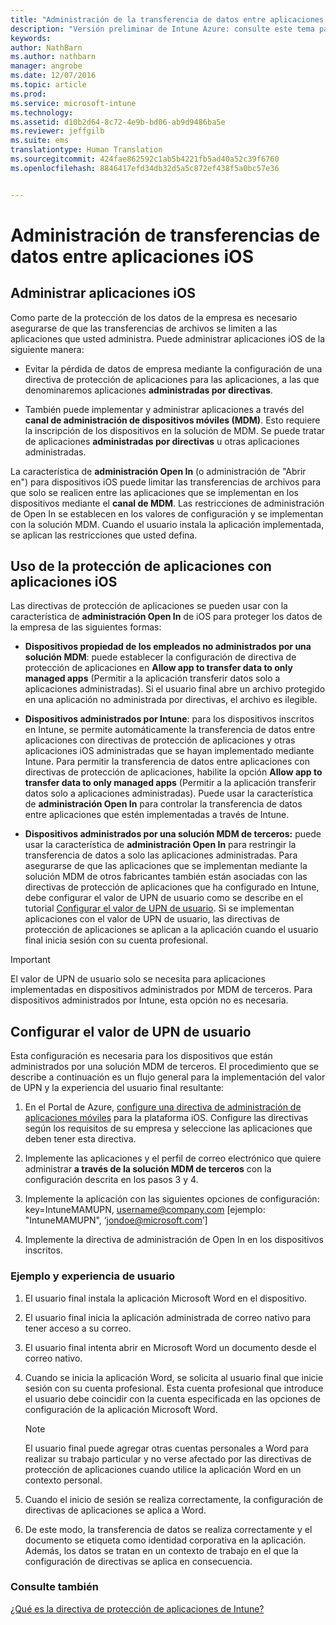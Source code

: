 ```yaml
---
title: "Administración de la transferencia de datos entre aplicaciones iOS | Versión preliminar de Intune Azure | Microsoft Docs"
description: "Versión preliminar de Intune Azure: consulte este tema para entender cómo puede usar la característica Open In de iOS y las directivas de administración de aplicaciones móviles para administrar las transferencias de datos entre aplicaciones."
keywords: 
author: NathBarn
ms.author: nathbarn
manager: angrobe
ms.date: 12/07/2016
ms.topic: article
ms.prod: 
ms.service: microsoft-intune
ms.technology: 
ms.assetid: d10b2d64-8c72-4e9b-bd06-ab9d9486ba5e
ms.reviewer: jeffgilb
ms.suite: ems
translationtype: Human Translation
ms.sourcegitcommit: 424fae862592c1ab5b4221fb5ad40a52c39f6760
ms.openlocfilehash: 8846417efd34db32d5a5c872ef438f5a0bc57e36


---
```


# <a name="how-to-manage-data-transfer-between-ios-apps"></a>Administración de transferencias de datos entre aplicaciones iOS 
## <a name="manage-ios-apps"></a>Administrar aplicaciones iOS
Como parte de la protección de los datos de la empresa es necesario asegurarse de que las transferencias de archivos se limiten a las aplicaciones que usted administra.  Puede administrar aplicaciones iOS de la siguiente manera:

-   Evitar la pérdida de datos de empresa mediante la configuración de una directiva de protección de aplicaciones para las aplicaciones, a las que denominaremos aplicaciones **administradas por directivas**.

-   También puede implementar y administrar aplicaciones a través del **canal de administración de dispositivos móviles (MDM)**.  Esto requiere la inscripción de los dispositivos en la solución de MDM. Se puede tratar de aplicaciones **administradas por directivas** u otras aplicaciones administradas.

La característica de **administración Open In** (o administración de "Abrir en") para dispositivos iOS puede limitar las transferencias de archivos para que solo se realicen entre las aplicaciones que se implementan en los dispositivos mediante el **canal de MDM**. Las restricciones de administración de Open In se establecen en los valores de configuración y se implementan con la solución MDM.  Cuando el usuario instala la aplicación implementada, se aplican las restricciones que usted defina.
##  <a name="using-app-protection-with-ios-apps"></a>Uso de la protección de aplicaciones con aplicaciones iOS
Las directivas de protección de aplicaciones se pueden usar con la característica de **administración Open In** de iOS para proteger los datos de la empresa de las siguientes formas:

-   **Dispositivos propiedad de los empleados no administrados por una solución MDM**: puede establecer la configuración de directiva de protección de aplicaciones en **Allow app to transfer data to only managed apps** (Permitir a la aplicación transferir datos solo a aplicaciones administradas). Si el usuario final abre un archivo protegido en una aplicación no administrada por directivas, el archivo es ilegible.

-   **Dispositivos administrados por Intune**: para los dispositivos inscritos en Intune, se permite automáticamente la transferencia de datos entre aplicaciones con directivas de protección de aplicaciones y otras aplicaciones iOS administradas que se hayan implementado mediante Intune. Para permitir la transferencia de datos entre aplicaciones con directivas de protección de aplicaciones, habilite la opción **Allow app to transfer data to only managed apps** (Permitir a la aplicación transferir datos solo a aplicaciones administradas). Puede usar la característica de **administración Open In** para controlar la transferencia de datos entre aplicaciones que estén implementadas a través de Intune.   

-   **Dispositivos administrados por una solución MDM de terceros:** puede usar la característica de **administración Open In** para restringir la transferencia de datos a solo las aplicaciones administradas.
Para asegurarse de que las aplicaciones que se implementan mediante la solución MDM de otros fabricantes también están asociadas con las directivas de protección de aplicaciones que ha configurado en Intune, debe configurar el valor de UPN de usuario como se describe en el tutorial [Configurar el valor de UPN de usuario](#configure-user-upn-setting).  Si se implementan aplicaciones con el valor de UPN de usuario, las directivas de protección de aplicaciones se aplican a la aplicación cuando el usuario final inicia sesión con su cuenta profesional.

> [!IMPORTANT]
> El valor de UPN de usuario solo se necesita para aplicaciones implementadas en dispositivos administrados por MDM de terceros.  Para dispositivos administrados por Intune, esta opción no es necesaria.

## <a name="configure-user-upn-setting"></a>Configurar el valor de UPN de usuario
Esta configuración es necesaria para los dispositivos que están administrados por una solución MDM de terceros. El procedimiento que se describe a continuación es un flujo general para la implementación del valor de UPN y la experiencia del usuario final resultante:


1.  En el Portal de Azure, [configure una directiva de administración de aplicaciones móviles](app-protection-policies.md) para la plataforma iOS. Configure las directivas según los requisitos de su empresa y seleccione las aplicaciones que deben tener esta directiva.

2.  Implemente las aplicaciones y el perfil de correo electrónico que quiere administrar **a través de la solución MDM de terceros** con la configuración descrita en los pasos 3 y 4.

3.  Implemente la aplicación con las siguientes opciones de configuración: key=IntuneMAMUPN, <username@company.com> [ejemplo: "IntuneMAMUPN", ‘jondoe@microsoft.com’]

4.  Implemente la directiva de administración de Open In en los dispositivos inscritos.

### <a name="example-end-user-experience"></a>Ejemplo y experiencia de usuario

1.  El usuario final instala la aplicación Microsoft Word en el dispositivo.

2.  El usuario final inicia la aplicación administrada de correo nativo para tener acceso a su correo.

3.  El usuario final intenta abrir en Microsoft Word un documento desde el correo nativo.

4.  Cuando se inicia la aplicación Word, se solicita al usuario final que inicie sesión con su cuenta profesional.  Esta cuenta profesional que introduce el usuario debe coincidir con la cuenta especificada en las opciones de configuración de la aplicación Microsoft Word.

    > [!NOTE]
    > El usuario final puede agregar otras cuentas personales a Word para realizar su trabajo particular y no verse afectado por las directivas de protección de aplicaciones cuando utilice la aplicación Word en un contexto personal.

5.  Cuando el inicio de sesión se realiza correctamente, la configuración de directivas de aplicaciones se aplica a Word.

6.  De este modo, la transferencia de datos se realiza correctamente y el documento se etiqueta como identidad corporativa en la aplicación. Además, los datos se tratan en un contexto de trabajo en el que la configuración de directivas se aplica en consecuencia.

### <a name="see-also"></a>Consulte también
[¿Qué es la directiva de protección de aplicaciones de Intune?](what-is-app-protection-policy.md)



<!--HONumber=Feb17_HO1-->


